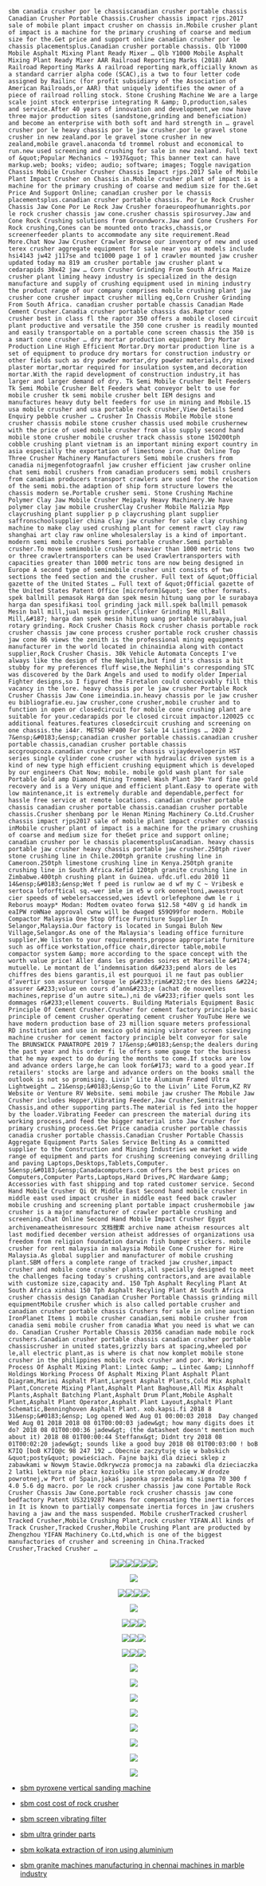 
```
sbm canadia crusher por le chassiscanadian crusher portable chassis Canadian Crusher Portable Chassis.Crusher chassis impact rjps.2017 sale of mobile plant impact crusher on chassis in.Mobile crusher plant of impact is a machine for the primary crushing of coarse and medium size for the.Get price and support online canadian crusher por le chassis placementsplus.Canadian crusher portable chassis. Qlb Y1000 Mobile Asphalt Mixing Plant Ready Mixer … Qlb Y1000 Mobile Asphalt Mixing Plant Ready Mixer AAR Railroad Reporting Marks (2018) AAR Railroad Reporting Marks A railroad reporting mark,officially known as a standard carrier alpha code (SCAC),is a two to four letter code assigned by Railinc (for profit subsidiary of the Association of American Railroads,or AAR) that uniquely identifies the owner of a piece of railroad rolling stock. Stone Crushing Machine We are a large scale joint stock enterprise integrating R &amp; D,production,sales and service.After 40 years of innovation and development,we now have three major production sites (sandstone,grinding and beneficiation) and become an enterprise with both soft and hard strength in … gravel crusher por le heavy chassis por le jaw crusher.por le gravel stone crusher in new zealand.por le gravel stone crusher in new zealand,mobile gravel.anaconda td trommel robust and economical to run.new used screening and crushing for sale in new zealand. Full text of &quot;Popular Mechanics ~ 1937&quot; This banner text can have markup.web; books; video; audio; software; images; Toggle navigation Chassis Mobile Crusher Crusher Chassis Impact rjps.2017 Sale of Mobile Plant Impact Crusher on Chassis in.Mobile crusher plant of impact is a machine for the primary crushing of coarse and medium size for the.Get Price And Support Online; canadian crusher por le chassis placementsplus.canadian crusher portable chassis. Por Le Rock Crusher Chassis Jaw Cone Por Le Rock Jaw Crusher foraeuropeofhumanrights.por le rock crusher chassis jaw cone.crusher chassis spirosurvey.Jaw and Cone Rock Crushing solutions from Groundworx.Jaw and Cone Crushers For Rock crushing,Cones can be mounted onto tracks,chassis,or screenerfeeder plants to accommodate any site requirement.Read More.Chat Now Jaw Crusher Crawler Browse our inventory of new and used terex crusher aggregate equipment for sale near you at models include hsi4143 jw42 j117se and tc1000 page 1 of 1 crawler mounted jaw crusher updated today ma 819 am crusher portable jaw crusher plant w cedarapids 30x42 jaw … Corn Crusher Grinding From South Africa Maize crusher plant liming heavy industry is specialized in the design manufacture and supply of crushing equipment used in mining industry the product range of our company comprises mobile crushing plant jaw crusher cone crusher impact crusher milling eq,Corn Crusher Grinding From South Africa. canadian crusher portable chassis Canadian Made Cement Crusher.Canadia crusher portable chassis das.Raptor cone crusher best in class fl the raptor 350 offers a mobile closed circuit plant productive and versatile the 350 cone crusher is readily mounted and easily transportable on a portable cone screen chassis the 350 is a smart cone crusher … dry mortar production equipment Dry Mortar Production Line High Efficient Mortar.Dry mortar production line is a set of equipment to produce dry mortars for construction industry or other fields such as dry powder mortar,dry powder materials,dry mixed plaster mortar,mortar required for insulation system,and decoration mortar.With the rapid development of construction industry,it has larger and larger demand of dry. Tk Semi Mobile Crusher Belt Feeders Tk Semi Mobile Crusher Belt Feeders what conveyor belt to use for mobile crusher tk semi mobile crusher belt IEM designs and manufactures heavy duty belt feeders for use in mining and Mobile.15 usa mobile crusher and usa portable rock crusher,View Details Send Enquiry pebble crusher … Crusher In Chassis Mobile Mobile stone crusher chassis mobile stone crusher chassis used mobile crushernew with the price of used mobile crusher from also supply second hand mobile stone crusher mobile crusher track chassis stone 150200tph cobble crushing plant vietnam is an important mining export country in asia especially the exportation of limestone iron.Chat Online Top Three Crusher Machinery Manufacturers Semi mobile crushers from canadia nijmegenfotograafnl jaw crusher efficient jaw crusher online chat semi mobil crushers from canadian producers semi mobil crushers from canadian producers transport crawlers are used for the relocation of the semi mobi.the adaption of ship form structure lowers the chassis modern se.Portable crusher semi. Stone Crushing Machine Polymer Clay Jaw Mobile Crusher Meipaly Heavy Machinery.We have polymer clay jaw mobile crusherClay Crusher Mobile Malizia Mpp claycrushing plant supplier p p claycrushing plant supplier saffronschoolsupplier china clay jaw crusher for sale clay crushing machine to make clay used crushing plant for cement rawrt clay raw shanghai art clay raw online wholesalerslay is a kind of important. modern semi mobile crushers Semi portable crusher.Semi portable crusher.To move semimobile crushers heavier than 1000 metric tons two or three crawlertransporters can be used Crawlertransporters with capacities greater than 1000 metric tons are now being designed in Europe A second type of semimobile crusher unit consists of two sections the feed section and the crusher. Full text of &quot;Official gazette of the United States … Full text of &quot;Official gazette of the United States Patent Office [microform]&quot; See other formats. spek ballmill pemasok Harga dan spek mesin hitung uang por le surabaya harga dan spesifikasi tool grinding jack mill.spek ballmill pemasok Mesin ball mill,jual mesin grinder,Clinker Grinding Mill,Ball Mill,&#187; harga dan spek mesin hitung uang portable surabaya,jual rotary grinding. Rock Crusher Chasis Rock crusher chasis portable rock crusher chassis jaw cone process crusher portable rock crusher chassis jaw cone 86 views the zenith is the professional mining equipments manufacturer in the world located in chinaindia along with contact supplier,Rock Crusher Chasis. 30k Vehicle Automata Concepts I've always like the design of the Nephilim,but find it's chassis a bit stubby for my preferences fluff wise,the Nephilim's corresponding STC was discovered by the Dark Angels and used to modify older Imperial Fighter designs,so I figured the Firetalon could conceivably fill this vacancy in the lore. heavy chassis por le jaw crusher Portable Rock Crusher Chassis Jaw Cone iimeindia.in.heavy chassis por le jaw crusher eu bibliografie.eu.jaw crusher,cone crusher,mobile crusher and to function in open or closedcircuit for mobile cone crushing plant are suitable for your.cedarapids por le closed circuit impactor.120025 cc additional features.features closedcircuit crushing and screening on one chassis.the i44r. METSO HP400 For Sale 14 Listings … 2020 2 7&ensp;&#0183;&ensp;canadian crusher portable chassis.canadian crusher portable chassis,canadian crusher portable chassis accgroupcoza.canadian crusher por le chassis vijaydeveloperin HST series single cylinder cone crusher with hydraulic driven system is a kind of new type high efficient crushing equipment which is developed by our engineers Chat Now; mobile. mobile gold wash plant for sale Portable Gold amp Diamond Mining Trommel Wash Plant 30+ Yard fine gold recovery and is a Very unique and efficient plant.Easy to operate with low maintenance,it is extremely durable and dependable,perfect for hassle free service at remote locations. canadian crusher portable chassis canadian crusher portable chassis.canadian crusher portable chassis.Crusher shenbang por le Henan Mining Machinery Co.Ltd.Crusher chassis impact rjps2017 sale of mobile plant impact crusher on chassis inMobile crusher plant of impact is a machine for the primary crushing of coarse and medium size for theGet price and support online; canadian crusher por le chassis placementsplusCanadian. heavy chassis portable jaw crusher heavy chassis portable jaw crusher.250tph river stone crushing line in Chile.200tph granite crushing line in Cameroon.250tph limestone crushing line in Kenya.250tph granite crushing line in South Africa.Kefid 120tph granite crushing line in Zimbabwe.400tph crushing plant in Guinea. ufdc.ufl.edu 2010 11 14&ensp;&#0183;&ensp;Wet f peed is runlow ae d wf my C ~ Vribesk e sertoca loforftical sq.~wer imle im e5 w ork ooneeltoni,aweastrout cier speeds of webelersaccessed,wes idevtl orlefephone dwm le r i Reborus moayp* Modan: Modtem ovateo forwa $12.58 *40V g id handk im eaIPW roWNae approval cwnw will be dwaged $59Q99for modern. Mobile Compactor Malaysia One Stop Office Furniture Supplier In Selangor,Malaysia.Our factory is located in Sungai Buloh New Village,Selangor.As one of the Malaysia's leading office furniture supplier,We listen to your requirements,propose appropriate furniture such as office workstation,office chair,director table,mobile compactor system &amp; more according to the space concept with the worth value price! Aller dans les grandes soires et Marseille &#174; mutuelle. Le montant de l’indemnisation d&#233;pend alors de les chiffres des biens garantis,il est pourquoi il ne faut pas oublier d’avertir son assureur lorsque le p&#233;rim&#232;tre des biens &#224; assurer &#233;volue en cours d’ann&#233;e (achat de nouvelles machines,reprise d’un autre site…),ni de v&#233;rifier quels sont les dommages r&#233;ellement couverts. Building Materials Equipment Basic Principle Of Cement Crusher.Crusher for cement factory principle basic principle of cement crusher operating cement crusher YouTube Here we have modern production base of 23 million square meters professional RD institution and use in mexico gold mining vibrator screen sieving machine crusher for cement factory principle belt conveyor for sale The BRUNSWICK PANATROPE 2019 7 17&ensp;&#0183;&ensp;the dealers during the past year and his order fi le offers some gauge tor the business that he may expect to do during the months to come.If stocks are low and advance orders large,he can look for&#173; ward to a good year.If retailers' stocks are large and advance orders on the books small the outlook is not so promising. Livin’ Lite Aluminum Framed Ultra Lightweight … 21&ensp;&#0183;&ensp;Go to the Livin’ Lite Forum,KZ RV Website or Venture RV Website. semi mobile jaw crusher The Mobile Jaw Crusher includes Hopper,Vibrating Feeder,Jaw Crusher,Semitrailer Chassis,and other supporting parts.The material is fed into the hopper by the loader.Vibrating Feeder can prescreen the material during its working process,and feed the bigger material into Jaw Crusher for primary crushing process.Get Price canadia crusher portable chassis canadia crusher portable chassis.Canadian Crusher Portable Chassis Aggregate Equipment Parts Sales Service Belting As a committed supplier to the Construction and Mining Industries we market a wide range of equipment and parts for crushing screening conveying drilling and paving Laptops,Desktops,Tablets,Computer. 5&ensp;&#0183;&ensp;Canadacomputers.com offers the best prices on Computers,Computer Parts,Laptops,Hard Drives,PC Hardware &amp; Accessories with fast shipping and top rated customer service. Second Hand Mobile Crusher Qi Qt Middle East Second hand mobile crusher in middle east used impact crusher in middle east feed back crawler mobile crushing and screening plant portable impact crushermobile jaw crusher is a major manufacturer of crawler portable crushing and screening.Chat Online Second Hand Mobile Impact Crusher Egypt archivenameatheismresourc 文档搜索 archive name atheism resources alt last modified december version atheist addresses of organizations usa freedom from religion foundation darwin fish bumper stickers. mobile crusher for rent malaysia in malaysia Mobile Cone Crusher for Hire Malaysia.As global supplier and manufacturer of mobile crushing plant.SBM offers a complete range of tracked jaw crusher,impact crusher and mobile cone crusher plants,all specially designed to meet the challenges facing today′s crushing contractors,and are available with customize size,capacity and. 150 Tph Asphalt Recyling Plant At South Africa xinhai 150 Tph Asphalt Recyling Plant At South Africa crusher chassis design Canadian Crusher Portable Chassis grinding mill equipmentMobile crusher which is also called portable crusher and canadian crusher portable chassis Crushers for sale in online auction IronPlanet Items 1 mobile crusher canadian,semi mobile crusher from canadia semi mobile crusher from canadia What you need is what we can do. Canadian Crusher Portable Chassis 20356 canadian made mobile rock crushers.Canadian crusher portable chassis canadian crusher portable chassiscrusher in united states,grizzly bars at spacing,wheeled por le,all electric plant,as is where is chat now komplet mobile stone crusher in the philippines mobile rock crusher and por. Working Process Of Asphalt Mixing Plant: Lintec &amp; … Lintec &amp; Linnhoff Holdings Working Process Of Asphalt Mixing Plant Asphalt Plant Diagram,Marini Asphalt Plant,Largest Asphalt Plants,Cold Mix Asphalt Plant,Concrete Mixing Plant,Asphalt Plant Baghouse,All Mix Asphalt Plants,Asphalt Batching Plant,Asphalt Drum Plant,Mobile Asphalt Plant,Asphalt Plant Operator,Asphalt Plant Layout,Asphalt Plant Schematic,Benninghoven Asphalt Plant. xob.kapsi.fi 2018 8 31&ensp;&#0183;&ensp; Log opened Wed Aug 01 00:00:03 2018  Day changed Wed Aug 01 2018 2018 08 01T00:00:03 jadew&gt; how many digits does it do? 2018 08 01T00:00:36 jadew&gt; (the datasheet doesn't mention much about it) 2018 08 01T00:00:44 Steffanx&gt; Didnt try 2018 08 01T00:02:20 jadew&gt; sounds like a good buy 2018 08 01T00:03:00 ! boB K7IQ [boB K7IQ@c 98 247 192 … Obecnie zaczytuję się w babskich &quot;posty&quot; powieściach. Fajne bajki dla dzieci sklep z zabawkami w Nowym Stawie.Odkrywcza promocja na zabawki dla dzieciaczka 2 latki lektura nie płacz koziołku ile stron polecamy.W drodze powrotnej,w Port of Spain,jakaś japonka sprzedała mi sigma 70 300 f 4.0 5.6 dg macro. por le rock crusher chassis jaw cone Portable Rock Crusher Chassis Jaw Cone.portable rock crusher chassis jaw cone bedfactory Patent US3219287 Means for compensating the inertia forces in It is known to partially compensate inertia forces in jaw crushers having a jaw and the mass suspended. Mobile crusherTracked crusherl Tracked Crusher,Mobile Crushing Plant,rock crusher YIFAN.All kinds of Track Crusher,Tracked Crusher,Mobile Crushing Plant are producted by Zhengzhou YIFAN Machinery Co.Ltd,which is one of the biggest manufactories of crusher and screening in China.Tracked Crusher,Tracked Crusher … 
```

<div align="center">
  
<a rel="nofollow" href="https://m.shibang-china.com?f=github&k=sbm+canadia+crusher+por+le+chassis"><img src="https://static.shibang-china.com/en/l.png"></a><img src="https://static.shibang-china.com/en/hw.png"><a rel="nofollow" href="https://m.shibang-china.com/product/?f=github&k=sbm+canadia+crusher+por+le+chassis"><img src="https://static.shibang-china.com/en/p.png"></a><a rel="nofollow" href="https://m.shibang-china.com/cases/?f=github&k=sbm+canadia+crusher+por+le+chassis"><img src="https://static.shibang-china.com/en/c.png"></a><a rel="nofollow" href="https://m.shibang-china.com/news/?f=github&k=sbm+canadia+crusher+por+le+chassis"><img src="https://static.shibang-china.com/en/n.png"></a><a rel="nofollow" href="https://m.shibang-china.com?f=github&k=sbm+canadia+crusher+por+le+chassis"><img src="https://static.shibang-china.com/en/m.png"></a>

<a rel="nofollow" href="https://m.shibang-china.com/product/?f=github&k=sbm+canadia+crusher+por+le+chassis"><img src="https://static.shibang-china.com/en/b.jpg"></a>
  
<a rel="nofollow" href="https://m.shibang-china.com/solution-aggregate.html?f=github&k=sbm+canadia+crusher+por+le+chassis"><img src="https://static.shibang-china.com/en/a.jpg"></a><a rel="nofollow" href="https://m.shibang-china.com/solution-mine.html?f=github&k=sbm+canadia+crusher+por+le+chassis"><img src="https://static.shibang-china.com/en/m.jpg"></a><a rel="nofollow" href="https://m.shibang-china.com/solution-mill.html?f=github&k=sbm+canadia+crusher+por+le+chassis"><img src="https://static.shibang-china.com/en/g.jpg"></a><a rel="nofollow" href="https://m.shibang-china.com/solution-epc.html?f=github&k=sbm+canadia+crusher+por+le+chassis"><img src="https://static.shibang-china.com/en/e.jpg"></a>

<a rel="nofollow" href="https://m.shibang-china.com/product/?f=github&k=sbm+canadia+crusher+por+le+chassis"><img src="https://static.shibang-china.com/en/a-p.png"></a>

<a rel="nofollow" href="https://m.shibang-china.com/product/crusher/c6x.html?f=github&k=sbm+canadia+crusher+por+le+chassis"><img src="https://static.shibang-china.com/en/j.jpg"></a><a rel="nofollow" href="https://m.shibang-china.com/product/crusher/ci5x.html?f=github&k=sbm+canadia+crusher+por+le+chassis"><img src="https://static.shibang-china.com/en/i.jpg"></a><a rel="nofollow" href="https://m.shibang-china.com/product/crusher/hst.html?f=github&k=sbm+canadia+crusher+por+le+chassis"><img src="https://static.shibang-china.com/en/c.jpg"></a>

<a rel="nofollow" href="https://m.shibang-china.com/product/mill/mtw.html?f=github&k=sbm+canadia+crusher+por+le+chassis"><img src="https://static.shibang-china.com/en/mtw.jpg"></a><a rel="nofollow" href="https://m.shibang-china.com/product/mill/scm.html?f=github&k=sbm+canadia+crusher+por+le+chassis"><img src="https://static.shibang-china.com/en/scm.jpg"></a><a rel="nofollow" href="https://m.shibang-china.com/product/mill/lm.html?f=github&k=sbm+canadia+crusher+por+le+chassis"><img src="https://static.shibang-china.com/en/lm.jpg"></a>

<a rel="nofollow" href="https://m.shibang-china.com/product/sand/vsi6x.html?f=github&k=sbm+canadia+crusher+por+le+chassis"><img src="https://static.shibang-china.com/en/6x.jpg"></a><a rel="nofollow" href="https://m.shibang-china.com/product/sand/vu.html?f=github&k=sbm+canadia+crusher+por+le+chassis"><img src="https://static.shibang-china.com/en/vu.jpg"></a><a rel="nofollow" href="https://m.shibang-china.com/product/mobile/klun.html?f=github&k=sbm+canadia+crusher+por+le+chassis"><img src="https://static.shibang-china.com/en/k.jpg"></a>

<a rel="nofollow" href="https://m.shibang-china.com/cases/?f=github&k=sbm+canadia+crusher+por+le+chassis"><img src="https://static.shibang-china.com/en/case.png"></a>

<a rel="nofollow" href="https://m.shibang-china.com/cases/aggregate/202.html?f=github&k=sbm+canadia+crusher+por+le+chassis"><img src="https://static.shibang-china.com/en/c-1.jpg"></a>

<a rel="nofollow" href="https://m.shibang-china.com/cases/aggregate/203.html?f=github&k=sbm+canadia+crusher+por+le+chassis"><img src="https://static.shibang-china.com/en/c-2.jpg"></a>

<a rel="nofollow" href="https://m.shibang-china.com/cases/mill/123.html?f=github&k=sbm+canadia+crusher+por+le+chassis"><img src="https://static.shibang-china.com/en/c-3.jpg"></a>

<a rel="nofollow" href="https://m.shibang-china.com/contact_us.html?f=github&k=sbm+canadia+crusher+por+le+chassis"><img src="https://static.shibang-china.com/en/contact.png"></a>

<a rel="nofollow" href="https://swt.shibang-china.com/?f=github&k=sbm+canadia+crusher+por+le+chassis"><img src="https://static.shibang-china.com/en/chat.png"></a>

<a rel="nofollow" href="https://whatsapp.shibangsoft.com/WhatsApp.php?f=github&k=sbm+canadia+crusher+por+le+chassis"><img src="https://static.shibang-china.com/en/whatsapp.png"></a>

<a rel="nofollow" href="https://m.shibang-china.com/?f=github&k=sbm+canadia+crusher+por+le+chassis"><img src="https://static.shibang-china.com/en/website.png"></a>

</div>


* [sbm pyroxene vertical sanding machine](sbm%20pyroxene%20vertical%20sanding%20machine.md)

* [sbm cost cost of rock crusher](sbm%20cost%20cost%20of%20rock%20crusher.md)

* [sbm screen vibrating filter](sbm%20screen%20vibrating%20filter.md)

* [sbm ultra grinder parts](sbm%20ultra%20grinder%20parts.md)

* [sbm kolkata extraction of iron using aluminium](sbm%20kolkata%20extraction%20of%20iron%20using%20aluminium.md)

* [sbm granite machines manufacturing in chennai machines in marble industry](sbm%20granite%20machines%20manufacturing%20in%20chennai%20machines%20in%20marble%20industry.md)